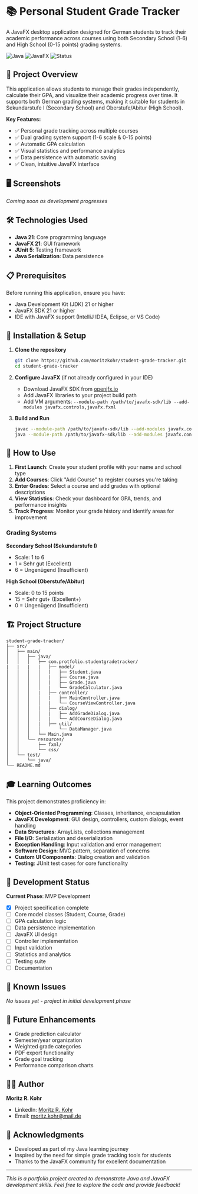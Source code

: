 # 📚 Personal Student Grade Tracker

A JavaFX desktop application designed for German students to track their academic performance across courses using both Secondary School (1-6) and High School (0-15 points) grading systems.

![Java](https://img.shields.io/badge/Java-21-blue.svg)
![JavaFX](https://img.shields.io/badge/JavaFX-21-blue.svg)
![Status](https://img.shields.io/badge/Status-In%20Development-yellow.svg)

## 🎯 Project Overview

This application allows students to manage their grades independently, calculate their GPA, and visualize their academic progress over time. It supports both German grading systems, making it suitable for students in Sekundarstufe I (Secondary School) and Oberstufe/Abitur (High School).

**Key Features:**
- ✅ Personal grade tracking across multiple courses
- ✅ Dual grading system support (1-6 scale & 0-15 points)
- ✅ Automatic GPA calculation
- ✅ Visual statistics and performance analytics
- ✅ Data persistence with automatic saving
- ✅ Clean, intuitive JavaFX interface

## 🖥️ Screenshots

*Coming soon as development progresses*

## 🛠️ Technologies Used

- **Java 21**: Core programming language
- **JavaFX 21**: GUI framework
- **JUnit 5**: Testing framework
- **Java Serialization**: Data persistence

## 📋 Prerequisites

Before running this application, ensure you have:

- Java Development Kit (JDK) 21 or higher
- JavaFX SDK 21 or higher
- IDE with JavaFX support (IntelliJ IDEA, Eclipse, or VS Code)

## 🚀 Installation & Setup

1. **Clone the repository**
   ```bash
   git clone https://github.com/moritzkohr/student-grade-tracker.git
   cd student-grade-tracker
   ```

2. **Configure JavaFX** (if not already configured in your IDE)
   - Download JavaFX SDK from [openjfx.io](https://openjfx.io/)
   - Add JavaFX libraries to your project build path
   - Add VM arguments: `--module-path /path/to/javafx-sdk/lib --add-modules javafx.controls,javafx.fxml`

3. **Build and Run**
   ```bash
   javac --module-path /path/to/javafx-sdk/lib --add-modules javafx.controls,javafx.fxml Main.java
   java --module-path /path/to/javafx-sdk/lib --add-modules javafx.controls,javafx.fxml Main
   ```

## 📖 How to Use

1. **First Launch**: Create your student profile with your name and school type
2. **Add Courses**: Click "Add Course" to register courses you're taking
3. **Enter Grades**: Select a course and add grades with optional descriptions
4. **View Statistics**: Check your dashboard for GPA, trends, and performance insights
5. **Track Progress**: Monitor your grade history and identify areas for improvement

### Grading Systems

**Secondary School (Sekundarstufe I)**
- Scale: 1 to 6
- 1 = Sehr gut (Excellent)
- 6 = Ungenügend (Insufficient)

**High School (Oberstufe/Abitur)**
- Scale: 0 to 15 points
- 15 = Sehr gut+ (Excellent+)
- 0 = Ungenügend (Insufficient)

## 🏗️ Project Structure

```
student-grade-tracker/
├── src/
│   ├── main/
│   │   ├── java/
│   │   │   ├── com.protfolio.studentgradetracker/
|   |   |   |   ├── model/
│   │   │   │   |   ├── Student.java
│   │   │   │   |   ├── Course.java
│   │   │   │   |   ├── Grade.java
│   │   │   │   |   └── GradeCalculator.java
│   │   │   |   ├── controller/
│   │   │   │   |   ├── MainController.java
│   │   │   │   |   └── CourseViewController.java
│   │   │   |   ├── dialog/
│   │   │   │   |   ├── AddGradeDialog.java
│   │   │   │   |   └── AddCourseDialog.java
│   │   │   |   ├── util/
│   │   │   │       └── DataManager.java
│   │   │   └── Main.java
│   │   └── resources/
│   │       ├── fxml/
│   │       └── css/
│   └── test/
│       └── java/
└── README.md
```

## 🎓 Learning Outcomes

This project demonstrates proficiency in:
- **Object-Oriented Programming**: Classes, inheritance, encapsulation
- **JavaFX Development**: GUI design, controllers, custom dialogs, event handling
- **Data Structures**: ArrayLists, collections management
- **File I/O**: Serialization and deserialization
- **Exception Handling**: Input validation and error management
- **Software Design**: MVC pattern, separation of concerns
- **Custom UI Components**: Dialog creation and validation
- **Testing**: JUnit test cases for core functionality

## 🔄 Development Status

**Current Phase**: MVP Development

- [x] Project specification complete
- [ ] Core model classes (Student, Course, Grade)
- [ ] GPA calculation logic
- [ ] Data persistence implementation
- [ ] JavaFX UI design
- [ ] Controller implementation
- [ ] Input validation
- [ ] Statistics and analytics
- [ ] Testing suite
- [ ] Documentation

## 🐛 Known Issues

*No issues yet - project in initial development phase*

## 🚧 Future Enhancements

- Grade prediction calculator
- Semester/year organization
- Weighted grade categories
- PDF export functionality
- Grade goal tracking
- Performance comparison charts

## 👨‍💻 Author

**Moritz R. Kohr**
- LinkedIn: [Moritz R. Kohr](www.linkedin.com/in/moritz-r-kohr-b4a921333)
- Email: moritz.kohr@mail.de

## 🙏 Acknowledgments

- Developed as part of my Java learning journey
- Inspired by the need for simple grade tracking tools for students
- Thanks to the JavaFX community for excellent documentation

---

*This is a portfolio project created to demonstrate Java and JavaFX development skills. Feel free to explore the code and provide feedback!*